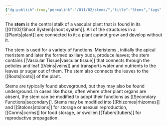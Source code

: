 ```yaml
---
{"dg-publish":true,"permalink":"/011/02/stems/","title":"Stems","tags":["BIOL412"],"created":"2024-09-26T13:45:04.132-07:00","updated":"2024-09-26T15:26:04.427-07:00"}
---
```


The **stem** is the central stalk of a vascular plant that is found in its [[011/02/Shoot System\|shoot system]]. All of the structures in a [[Plants\|plant]] are connected to it; a plant cannot grow and develop without it.

The stem is used for a variety of functions. Meristems , initially the apical meristem and later the formed axillary buds, produce leaves; the stem contains [[Vascular Tissue\|vascular tissue]] that connects through the petioles and leaf [[Veins\|veins]] and transports water and nutrients to the leaves or sugar out of them. The stem also connects the leaves to the [[Roots\|roots]] of the plant.

Stems are typically found aboveground, but they may also be found underground. In cases like those, often where other plant organs are absent, the stem can be modified to adopt their functions as [[Secondary Functions\|secondary]]. Stems may be modified into [[Rhizomes\|rhizomes]] and [[Stolons\|stolons]] for storage or asexual reproduction, [[Corms\|corms]] for food storage, or swollen [[Tubers\|tubers]] for reproductive propagation.
